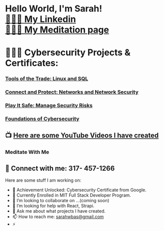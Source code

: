 <h1>Hello World, I'm Sarah! <br/><a , <a href="https://www.linkedin.com/in/sarah-hamdan-86651417b/"> 👩🏻‍💼 My Linkedin  </a> <br/> <a href="https://www.youtube.com/@soothingmeditation1223"> 🧘🏻‍♀️ My Meditation page </a></h1>


<h1>👩🏻‍💻 Cybersecurity Projects & Certificates:</h1>  <h3> <a href="https://coursera.org/share/3af86796a683ca6aad9814d8bc3a263e"> Tools of the Trade: Linux and SQL </a> </h3>
<h3> <a href="https://coursera.org/share/1798c4ec04ac5176f6fa876a7af6e41f">Connect and Protect: Networks and Network Security </a> </h3>
<h3> <a href="https://coursera.org/share/9b189aa841e538abd3e1bcfd9c8200d0"> Play It Safe: Manage Security Risks</a> </h3>
<h3> <a href="https://coursera.org/share/d4414c9b35a4e0c6d3f8c76aff69af56"> Foundations of Cybersecurity </a> </h3>





<h2>📺  <a href="https://www.youtube.com/@soothingmeditation1223">Here are some YouTube Videos I have created</a> </h2>
<h3>Meditate With Me</h3>




<h2> 🤳 Connect with me: 317- 457-1266 </h2>


[linkedin]: http://linkedin.com/in/sarah-hamdan-86651417b



Here are some stuff I am working on:

- 🔭 Achievement Unlocked: Cybersecurity Certificate from Google. 
- 🌱 Currently Enrolled in MIT Full Stack Developer Program.
- 👯 I’m looking to collaborate on ...(coming soon)
- 🤔 I’m looking for help with React, Strapi.
- 💬 Ask me about what projects I have created. 
- 📫 How to reach me: sarahwbas@gmail.com
- ⚡ 

